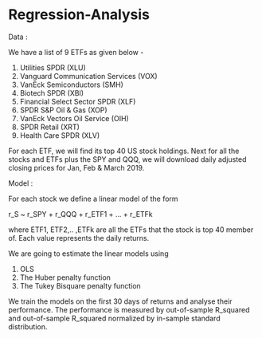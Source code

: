 # Regression-Analysis

Data : 

We have a list of 9 ETFs as given below - 

1) Utilities SPDR (XLU)
2) Vanguard Communication Services (VOX)
3) VanEck Semiconductors (SMH)
4) Biotech SPDR (XBI)
5) Financial Select Sector SPDR (XLF)
6) SPDR S&P Oil & Gas (XOP)
7) VanEck Vectors Oil Service (OIH)
8) SPDR Retail (XRT)
9) Health Care SPDR (XLV)

For each ETF, we will find its top 40 US stock holdings. Next for all the stocks and ETFs plus the SPY and QQQ, we will 
download daily adjusted closing prices for Jan, Feb & March 2019. 


Model : 

For each stock we define a linear model of the form 

  r_S ~ r_SPY + r_QQQ + r_ETF1 + ... + r_ETFk
  
where ETF1, ETF2,.. ,ETFk are all the ETFs that the stock is top 40 member of. Each value represents the daily returns.  

We are going to estimate the linear models using 

1. OLS
2. The Huber penalty function
3. The Tukey Bisquare penalty function

We train the models on the first 30 days of returns and analyse their performance. The performance is measured by out-of-sample
R_squared and out-of-sample R_squared normalized by in-sample standard distribution.  

